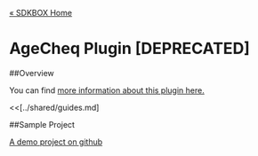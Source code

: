 [&#171; SDKBOX Home](http://sdkbox.com)

<h1>AgeCheq Plugin [DEPRECATED]</h1>

##Overview

You can find [more information about this plugin here.](http://www.cocos2d-x.org/sdkbox/agecheq)


<<[../shared/guides.md]

##Sample Project

[A demo project on github](https://github.com/sdkbox/sdkbox-sample-agecheq)
